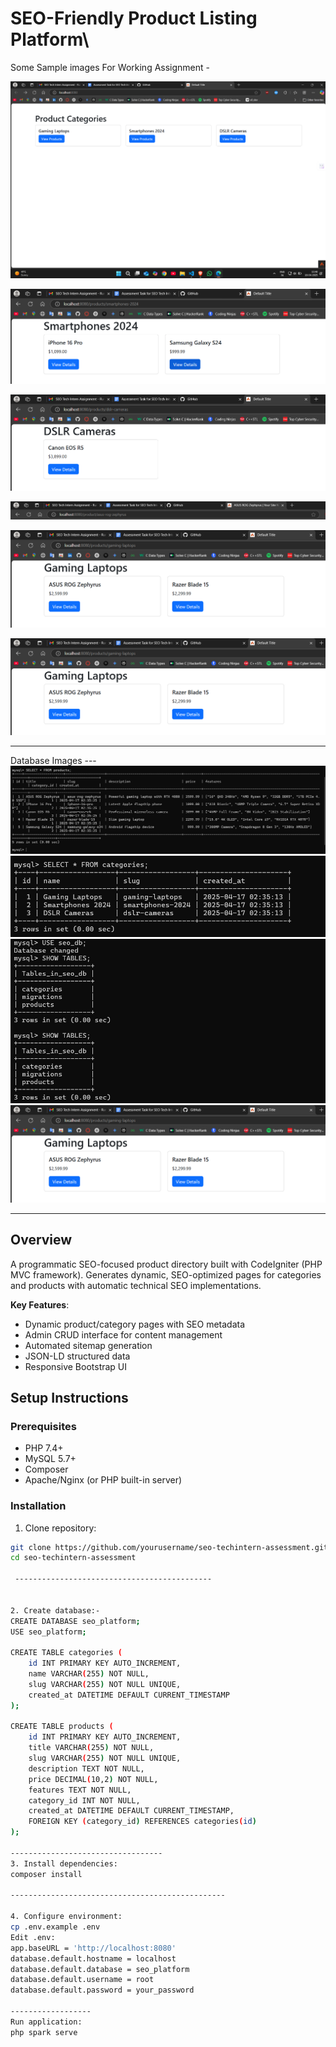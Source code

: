 # SEO-Friendly Product Listing Platform\

 Some Sample images For Working Assignment -

 
  ![alt text](<Screenshot 2025-04-18 154108.png>)

  ![alt text](<Screenshot 2025-04-18 154139.png>)


  ![alt text](<Screenshot 2025-04-18 154149.png>)

  ![alt text](<Screenshot 2025-04-18 154129.png>)

  ![alt text](<Screenshot 2025-04-18 154534.png>)

  ![alt text](image-1.png)

------------------------------------------------------------------------

Database Images ---
![alt text](<Screenshot 2025-04-18 155500.png>) ![alt text](<Screenshot 2025-04-18 155454.png>) ![alt text](<Screenshot 2025-04-18 155447.png>) ![alt text](<Screenshot 2025-04-18 154534-1.png>)

-------------------------------------------------------------------------
  
## Overview
A programmatic SEO-focused product directory built with CodeIgniter (PHP MVC framework). Generates dynamic, SEO-optimized pages for categories and products with automatic technical SEO implementations.

**Key Features**:
- Dynamic product/category pages with SEO metadata
- Admin CRUD interface for content management
- Automated sitemap generation
- JSON-LD structured data
- Responsive Bootstrap UI

## Setup Instructions

### Prerequisites
- PHP 7.4+
- MySQL 5.7+
- Composer
- Apache/Nginx (or PHP built-in server)

### Installation
1. Clone repository:
```bash
git clone https://github.com/yourusername/seo-techintern-assessment.git
cd seo-techintern-assessment

 --------------------------------------------


2. Create database:-
CREATE DATABASE seo_platform;
USE seo_platform;

CREATE TABLE categories (
    id INT PRIMARY KEY AUTO_INCREMENT,
    name VARCHAR(255) NOT NULL,
    slug VARCHAR(255) NOT NULL UNIQUE,
    created_at DATETIME DEFAULT CURRENT_TIMESTAMP
);

CREATE TABLE products (
    id INT PRIMARY KEY AUTO_INCREMENT,
    title VARCHAR(255) NOT NULL,
    slug VARCHAR(255) NOT NULL UNIQUE,
    description TEXT NOT NULL,
    price DECIMAL(10,2) NOT NULL,
    features TEXT NOT NULL,
    category_id INT NOT NULL,
    created_at DATETIME DEFAULT CURRENT_TIMESTAMP,
    FOREIGN KEY (category_id) REFERENCES categories(id)
);

----------------------------------
3. Install dependencies:
composer install

------------------------------------------------

4. Configure environment:
cp .env.example .env
Edit .env:
app.baseURL = 'http://localhost:8080'
database.default.hostname = localhost
database.default.database = seo_platform
database.default.username = root
database.default.password = your_password

------------------
Run application:
php spark serve
